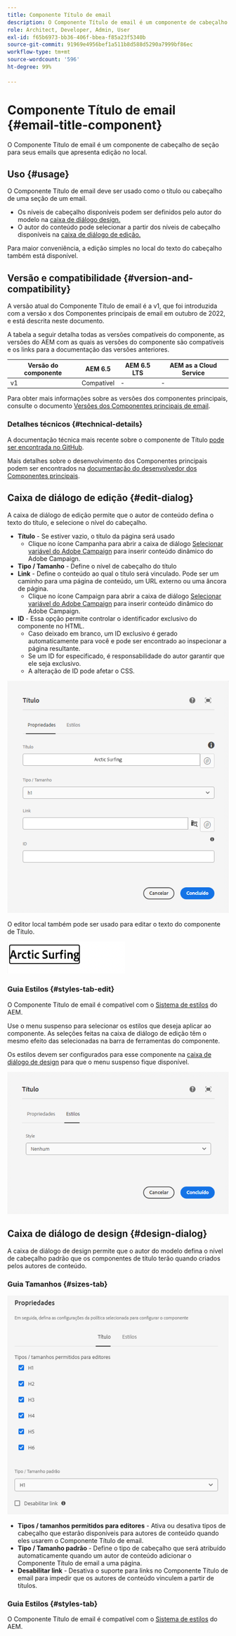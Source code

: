 ```yaml
---
title: Componente Título de email
description: O Componente Título de email é um componente de cabeçalho de seção para seus emails que apresenta edição no local.
role: Architect, Developer, Admin, User
exl-id: f65b6973-bb36-406f-bbea-f85a23f5340b
source-git-commit: 91969e4956bef1a511b8d588d5290a7999bf86ec
workflow-type: tm+mt
source-wordcount: '596'
ht-degree: 99%

---
```



# Componente Título de email {#email-title-component}

O Componente Título de email é um componente de cabeçalho de seção para seus emails que apresenta edição no local.

## Uso {#usage}

O Componente Título de email deve ser usado como o título ou cabeçalho de uma seção de um email.

* Os níveis de cabeçalho disponíveis podem ser definidos pelo autor do modelo na [caixa de diálogo design.](#design-dialog)
* O autor do conteúdo pode selecionar a partir dos níveis de cabeçalho disponíveis na [caixa de diálogo de edição.](#edit-dialog)

Para maior conveniência, a edição simples no local do texto do cabeçalho também está disponível.

## Versão e compatibilidade {#version-and-compatibility}

A versão atual do Componente Título de email é a v1, que foi introduzida com a versão x dos Componentes principais de email em outubro de 2022, e está descrita neste documento.

A tabela a seguir detalha todas as versões compatíveis do componente, as versões do AEM com as quais as versões do componente são compatíveis e os links para a documentação das versões anteriores.

| Versão do componente | AEM 6.5 | AEM 6.5 LTS | AEM as a Cloud Service |
|---|---|---|---|
| v1 | Compatível | - | - |

Para obter mais informações sobre as versões dos componentes principais, consulte o documento [Versões dos Componentes principais de email](/help/versions.md).

### Detalhes técnicos {#technical-details}

A documentação técnica mais recente sobre o componente de Título [pode ser encontrada no GitHub](https://adobe.com/go/aem_cmp_tech_email_title_v1).

Mais detalhes sobre o desenvolvimento dos Componentes principais podem ser encontrados na [documentação do desenvolvedor dos Componentes principais](/help/developing/overview.md).

## Caixa de diálogo de edição {#edit-dialog}

A caixa de diálogo de edição permite que o autor de conteúdo defina o texto do título, e selecione o nível do cabeçalho.

* **Título** - Se estiver vazio, o título da página será usado
   * Clique no ícone Campanha para abrir a caixa de diálogo [Selecionar variável do Adobe Campaign](/help/email/campaign-variables.md) para inserir conteúdo dinâmico do Adobe Campaign.
* **Tipo / Tamanho** - Define o nível de cabeçalho do título
* **Link** - Define o conteúdo ao qual o título será vinculado. Pode ser um caminho para uma página de conteúdo, um URL externo ou uma âncora de página.
   * Clique no ícone Campaign para abrir a caixa de diálogo [Selecionar variável do Adobe Campaign](/help/email/campaign-variables.md) para inserir conteúdo dinâmico do Adobe Campaign.
* **ID** - Essa opção permite controlar o identificador exclusivo do componente no HTML.
   * Caso deixado em branco, um ID exclusivo é gerado automaticamente para você e pode ser encontrado ao inspecionar a página resultante.
   * Se um ID for especificado, é responsabilidade do autor garantir que ele seja exclusivo.
   * A alteração de ID pode afetar o CSS.

![Caixa de diálogo de edição do Componente Título de email](/help/email/assets/email-title-edit.png)

O editor local também pode ser usado para editar o texto do componente de Título.

![Edição no local do Componente Título de email](/help/email/assets/email-title-edit-inline.png)

### Guia Estilos {#styles-tab-edit}

O Componente Título de email é compatível com o [Sistema de estilos](/help/get-started/authoring.md#component-styling) do AEM.

Use o menu suspenso para selecionar os estilos que deseja aplicar ao componente. As seleções feitas na caixa de diálogo de edição têm o mesmo efeito das selecionadas na barra de ferramentas do componente.

Os estilos devem ser configurados para esse componente na [caixa de diálogo de design](#design-dialog) para que o menu suspenso fique disponível.

![Guia Estilos da caixa de diálogo de edição do componente de título](/help/email/assets/email-title-edit-styles.png)

## Caixa de diálogo de design {#design-dialog}

A caixa de diálogo de design permite que o autor do modelo defina o nível de cabeçalho padrão que os componentes de título terão quando criados pelos autores de conteúdo.

### Guia Tamanhos {#sizes-tab}

![Caixa de diálogo de design do componente de Título](/help/email/assets/email-title-design.png)

* **Tipos / tamanhos permitidos para editores** - Ativa ou desativa tipos de cabeçalho que estarão disponíveis para autores de conteúdo quando eles usarem o Componente Título de email.
* **Tipo / Tamanho padrão** - Define o tipo de cabeçalho que será atribuído automaticamente quando um autor de conteúdo adicionar o Componente Título de email a uma página.
* **Desabilitar link** - Desativa o suporte para links no Componente Título de email para impedir que os autores de conteúdo vinculem a partir de títulos.

### Guia Estilos {#styles-tab}

O Componente Título de email é compatível com o [Sistema de estilos](/help/get-started/authoring.md#component-styling) do AEM.
